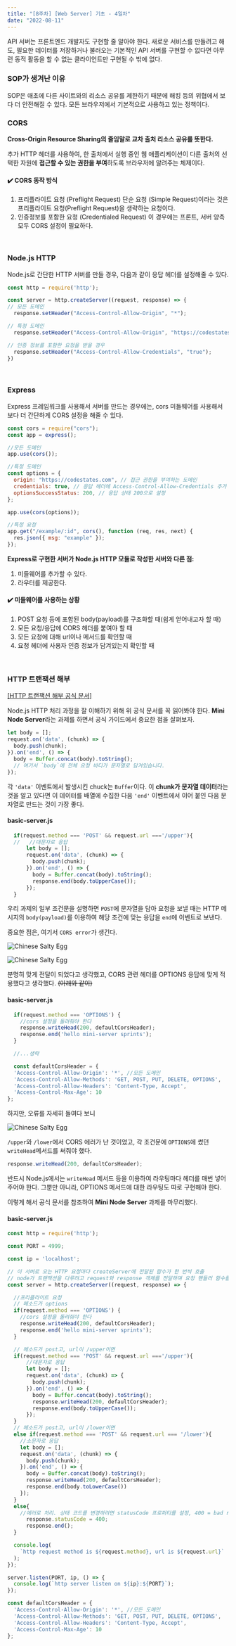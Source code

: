 ```yaml
---
title: "[8주차] [Web Server] 기초 - 4일차"
date: "2022-08-11"
---
```


API 서버는 프론트엔드 개발자도 구현할 줄 알아야 한다. 새로운 서비스를 만들려고 해도, 필요한 데이터를 저장하거나 불러오는 기본적인 API 서버를 구현할 수 없다면 아무런 동적 활동을 할 수 없는 클라이언트만 구현될 수 밖에 없다. 

### SOP가 생겨난 이유

SOP은 애초에 다른 사이트와의 리소스 공유를 제한하기 때문에 해킹 등의 위협에서 보다 더 안전해질 수 있다. 모든 브라우저에서 기본적으로 사용하고 있는 정책이다.

### CORS
**Cross-Origin Resource Sharing의 줄임말로 교차 출처 리소스 공유를 뜻한다.**

 추가 HTTP 헤더를 사용하여, 한 출처에서 실행 중인 웹 애플리케이션이 다른 출처의 선택한 자원에 **접근할 수 있는 권한을 부여**하도록 브라우저에 알려주는 체제이다.

#### ✔️ CORS 동작 방식

1. 프리플라이트 요청 (Preflight Request)
    단순 요청 (Simple Request)이라는 것은 프리플라이트 요청(Preflight Request)을 생략하는 요청이다.
2. 인증정보를 포함한 요청 (Credentialed Request)
    이 경우에는 프론트, 서버 양측 모두 CORS 설정이 필요하다.

<br>

### Node.js HTTP

Node.js로 간단한 HTTP 서버를 만들 경우, 다음과 같이 응답 헤더를 설정해줄 수 있다.

```js
const http = require('http');

const server = http.createServer((request, response) => {
// 모든 도메인
  response.setHeader("Access-Control-Allow-Origin", "*");

// 특정 도메인
  response.setHeader("Access-Control-Allow-Origin", "https://codestates.com");

// 인증 정보를 포함한 요청을 받을 경우
  response.setHeader("Access-Control-Allow-Credentials", "true");
})
```
<br>

### Express

Express 프레임워크를 사용해서 서버를 만드는 경우에는, cors 미들웨어를 사용해서 보다 더 간단하게 CORS 설정을 해줄 수 있다.

```js
const cors = require("cors");
const app = express();

//모든 도메인
app.use(cors());

//특정 도메인
const options = {
  origin: "https://codestates.com", // 접근 권한을 부여하는 도메인
  credentials: true, // 응답 헤더에 Access-Control-Allow-Credentials 추가
  optionsSuccessStatus: 200, // 응답 상태 200으로 설정
};

app.use(cors(options));

//특정 요청
app.get("/example/:id", cors(), function (req, res, next) {
  res.json({ msg: "example" });
});
```

**Express로 구현한 서버가 Node.js HTTP 모듈로 작성한 서버와 다른 점:**

1. 미들웨어를 추가할 수 있다.
2. 라우터를 제공한다.

#### ✔️ 미들웨어를 사용하는 상황

1. POST 요청 등에 포함된 body(payload)를 구조화할 때(쉽게 얻어내고자 할 때)
2. 모든 요청/응답에 CORS 헤더를 붙여야 할 때
3. 모든 요청에 대해 url이나 메서드를 확인할 때
4. 요청 헤더에 사용자 인증 정보가 담겨있는지 확인할 때 

<br>

### HTTP 트랜잭션 해부

[[HTTP 트랜잭션 해부 공식 문서]](https://nodejs.org/ko/docs/guides/anatomy-of-an-http-transaction/)

Node.js HTTP 처리 과정을 잘 이해하기 위해 위 공식 문서를 꼭 읽어봐야 한다. **Mini Node Server**라는 과제를 하면서 공식 가이드에서 중요한 점을 살펴보자.

```js
let body = [];
request.on('data', (chunk) => {
  body.push(chunk);
}).on('end', () => {
  body = Buffer.concat(body).toString();
  // 여기서 `body`에 전체 요청 바디가 문자열로 담겨있습니다.
});
```

각 `'data'` 이벤트에서 발생시킨 chuck는 `Buffer`이다. 이 **chunk가 문자열 데이터**라는 것을 알고 있다면 이 데이터를 배열에 수집한 다음 `'end'` 이벤트에서 이어 붙인 다음 문자열로 만드는 것이 가장 좋다.

#### basic-server.js

```javascript
  if(request.method === 'POST' && request.url ==='/upper'){
  //   //대문자로 응답
      let body = [];
      request.on('data', (chunk) => {
        body.push(chunk);
      }).on('end', () => {
        body = Buffer.concat(body).toString();
        response.end(body.toUpperCase());
      });
  }
```

우리 과제의 일부 조건문을 설명하면 `POST`에 문자열을 담아 요청을 보낼 때는 HTTP 메시지의 `body(payload)`를 이용하여 해당 조건에 맞는 응답을 `end`에 이벤트로 보낸다.

중요한 점은, 여기서 `CORS error`가 생긴다.

![Chinese Salty Egg](./cors_error.png)

![Chinese Salty Egg](./cors_error2.png)

분명히 맞게 전달이 되었다고 생각했고, CORS 관련 헤더를 OPTIONS 응답에 맞게 적용했다고 생각했다. ~~(아래와 같이)~~

#### basic-server.js

```javascript
  if(request.method === 'OPTIONS') {
    //cors 설정을 돌려줘야 한다
    response.writeHead(200, defaultCorsHeader);
    response.end('hello mini-server sprints');
  }

  //...생략

  const defaultCorsHeader = {
  'Access-Control-Allow-Origin': '*', //모든 도메인
  'Access-Control-Allow-Methods': 'GET, POST, PUT, DELETE, OPTIONS',
  'Access-Control-Allow-Headers': 'Content-Type, Accept',
  'Access-Control-Max-Age': 10
};
```

하지만, 오류를 자세히 들여다 보니

![Chinese Salty Egg](./cors_error3.png)

`/upper`와 `/lower`에서 CORS 에러가 난 것이었고, 각 조건문에 `OPTIONS`에 썼던  `writeHead`메서드를 써줘야 했다.

```JavaScript
response.writeHead(200, defaultCorsHeader);
```

반드시 Node.js에서는 `writeHead` 메서드 등을 이용하여 라우팅마다 헤더를 매번 넣어주어야 한다. 그뿐만 아니라, OPTIONS 메서드에 대한 라우팅도 따로 구현해야 한다.

이렇게 해서 공식 문서를 참조하여 **Mini Node Server** 과제를 마무리했다.

#### basic-server.js

```javascript
const http = require('http');

const PORT = 4999;

const ip = 'localhost';

// 이 서버로 오는 HTTP 요청마다 createServer에 전달된 함수가 한 번씩 호출
// node가 트랜잭션을 다루려고 request와 response 객체를 전달하며 요청 핸들러 함수를 호출
const server = http.createServer((request, response) => {

  //프리플라이트 요청
  // 메소드가 options
  if(request.method === 'OPTIONS') {
    //cors 설정을 돌려줘야 한다
    response.writeHead(200, defaultCorsHeader);
    response.end('hello mini-server sprints');
  }

  // 메소드가 post고, url이 /upper이면
  if(request.method === 'POST' && request.url ==='/upper'){
      //대문자로 응답
      let body = [];
      request.on('data', (chunk) => {
        body.push(chunk);
      }).on('end', () => {
        body = Buffer.concat(body).toString();
        response.writeHead(200, defaultCorsHeader);
        response.end(body.toUpperCase());
      });
  }
  // 메소드가 post고, url이 /lower이면
  else if(request.method === 'POST' && request.url === '/lower'){
    //소문자로 응답
    let body = [];
    request.on('data', (chunk) => {
      body.push(chunk);
    }).on('end', () => {
      body = Buffer.concat(body).toString();
      response.writeHead(200, defaultCorsHeader);
      response.end(body.toLowerCase())
    });
  }
  else{
    //에러로 처리. 상태 코드를 변경하려면 statusCode 프로퍼티를 설정, 400 = bad request
      response.statusCode = 400; 
      response.end();
  }

  console.log(
    `http request method is ${request.method}, url is ${request.url}`
  );
});

server.listen(PORT, ip, () => {
  console.log(`http server listen on ${ip}:${PORT}`);
});

const defaultCorsHeader = {
  'Access-Control-Allow-Origin': '*', //모든 도메인
  'Access-Control-Allow-Methods': 'GET, POST, PUT, DELETE, OPTIONS',
  'Access-Control-Allow-Headers': 'Content-Type, Accept',
  'Access-Control-Max-Age': 10
};
```

